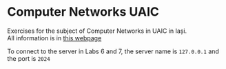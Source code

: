 # Computer Networks UAIC
Exercises for the subject of Computer Networks in UAIC in Iași.  
All information is in [this webpage](https://profs.info.uaic.ro/~eonica/rc/indexe.html)  

To connect to the server in Labs 6 and 7, the server name is ```127.0.0.1``` and the port is ```2024```
